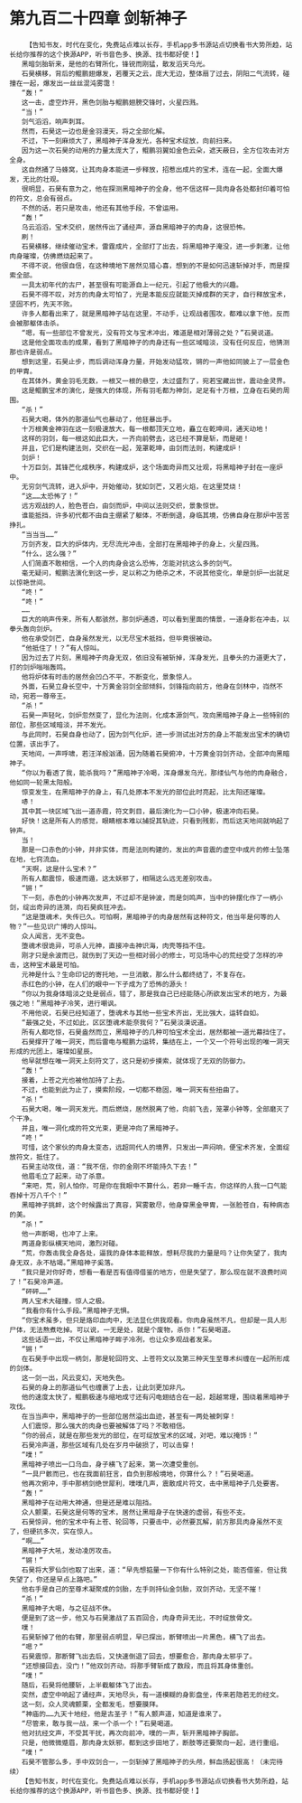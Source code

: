 # 第九百二十四章 剑斩神子
        【告知书友，时代在变化，免费站点难以长存，手机app多书源站点切换看书大势所趋，站长给你推荐的这个换源APP，听书音色多、换源、找书都好使！】
       黑暗剑胎斩来，是他的右臂所化，锋锐而刚猛，散发滔天乌光。
       石昊横移，背后的鲲鹏翅爆发，若覆天之云，庞大无边，整体扇了过去，阴阳二气流转，碰撞在一起，爆发出一丝丝混沌雾霭！
       “轰！”
       这一击，虚空炸开，黑色剑胎与鲲鹏翅膀交锋时，火星四溅。
       “当！”
       剑气滔滔，响声刺耳。
       然而，石昊这一边也是金羽漫天，将之全部化解。
       不过，下一刻麻烦大了，黑暗神子浑身发光，各种宝术绽放，向前扫来。
       因为这一次石昊的动用的力量太庞大了，鲲鹏羽翼如金色云朵，遮天蔽日，全方位攻击对方全身。
       这自然捅了马蜂窝，让其肉身本能进一步释放，招惹出成片的宝术，连在一起，全面大爆发，无比的壮观。
       很明显，石昊有意为之，他在探测黑暗神子的全身，他不信这样一具肉身各处都封印着可怕的符文，总会有弱点。
       不然的话，若只是攻击，他还有其他手段，不曾运用。
       “轰！”
       乌云滔滔，宝术交织，居然传出了诵经声，源自黑暗神子的肉身，这很恐怖。
       刷！
       石昊横移，继续催动宝术，雷霆成片，全部打了出去，将黑暗神子淹没，进一步刺激，让他肉身璀璨，仿佛燃烧起来了。
       不得不说，他很自信，在这种境地下居然见猎心喜，想到的不是如何迅速斩掉对手，而是探索全部。
       一具太初年代的古尸，甚至很有可能源自上一纪元，引起了他极大的兴趣。
       石昊不得不叹，对方的肉身太可怕了，光是本能反应就能灭掉成群的天才，自行释放宝术，坚固不朽，先天不败。
       许多人都看出来了，就是黑暗神子站在这里，不动手，让观战者围攻，都难以拿下他，反而会被那躯体击杀。
       “嗯，有一些部位不曾发光，没有符文与宝术冲出，难道是相对薄弱之处？”石昊说道。
       这是他全面攻击的成果，看到了黑暗神子的肉身还有一些区域暗淡，没有任何反应，他猜测那也许是弱点。
       想到这里，石昊止步，而后调动浑身力量，开始发动猛攻，锵的一声他如同披上了一层金色的甲胄。
       在其体外，黄金羽毛无数，一根又一根的悬空，太过盛烈了，宛若宝藏出世，震动金灵界。
       这是鲲鹏宝术的演化，是强大的体现，所有羽毛都为神剑，足足有十万根，立身在石昊的周围。
       “杀！”
       石昊大喝，体外的那道仙气也暴动了，他狂暴出手。
       十万根黄金神羽在这一刻极速放大，每一根都顶天立地，矗立在乾坤间，通天动地！
       这样的羽剑，每一根这如此巨大，一齐向前劈去，这已经不算是斩，而是砸！
       并且，它们是构建法则，交织在一起，笼罩乾坤，由剑而法则，构建成炉！
       剑炉！
       十万巨剑，其锋芒化成秩序，构建成炉，这个场面奇异而又壮观，将黑暗神子封在一座炉中。
       无穷剑气流转，进入炉中，开始催动，犹如剑芒，又若火焰，在这里焚烧！
       “这……太恐怖了！”
       远方观战的人，脸色苍白，由剑而炉，中间以法则交织，景象惊世。
       谁能抵挡，许多初代都不由自主绷紧了躯体，不断倒退，身临其境，仿佛自身在那炉中苦苦挣扎。
       “当当当……”
       万剑齐发，巨大的炉体内，无尽流光冲击，全部打在黑暗神子的身上，火星四溅。
       “什么，这么强？”
       人们简直不敢相信，一个人的肉身会这么恐怖，怎能对抗这么多的剑气。
       毫无疑问，鲲鹏法演化到这一步，足以称之为绝杀之术，不说其他变化，单是剑炉一出就足以惊艳世间。
       “咚！”
       “咚！”
       ……
       巨大的响声传来，所有人都骇然，那剑炉通透，可以看到里面的情景，一道身影在冲击，以拳头轰向剑炉。
       他在承受剑芒，自身虽然发光，以无尽宝术抵挡，但毕竟很被动。
       “他抵住了！？”有人惊叫。
       因为过去了片刻，黑暗神子肉身无双，依旧没有被斩掉，浑身发光，且拳头的力道更大了，打的剑炉嗡嗡轰鸣。
       他将炉体有时击的居然会凹凸不平，不断变化，景象惊人。
       外面，石昊立身长空中，十万黄金羽剑全部倾斜，剑锋指向前方，他身在剑林中，岿然不动，宛若一尊帝王。
       “杀！”
       石昊一声轻叱，剑炉忽然变了，显化为法则，化成本源剑气，攻向黑暗神子身上一些特别的部位，那些区域暗淡，并不发光。
       与此同时，石昊自身也动了，因为剑气化炉，进一步测试出对方的身上不能发出宝术的确切位置，该出手了。
       天地间，一声呼啸，若汪洋般汹涌，因为随着石昊俯冲，十万黄金羽剑齐动，全部冲向黑暗神子。
       “你以为看透了我，能杀我吗？”黑暗神子冷喝，浑身爆发乌光，那缕仙气与他的肉身融合，他如同一轮黑太阳般。
       惊变发生，在黑暗神子的身上，有几处原本不发光的部位此时亮起，比太阳还璀璨。
       哧！
       其中其一块区域飞出一道赤霞，符文刺目，最后演化为一口小钟，极速冲向石昊。
       好快！这是所有人的感觉，眼睛根本难以捕捉其轨迹，只看到残影，而后这天地间就响起了钟声。
       当！
       那是一口赤色的小钟，并非实体，而是法则构建的，发出的声音震的虚空中成片的修士坠落在地，七窍流血。
       “天啊，这是什么宝术？”
       所有人都震惊，极速而遁，这太妖邪了，相隔这么远无差别攻击。
       “锵！”
       下一刻，赤色的小钟再次发声，不过却不是钟波，而是剑鸣声，当中的钟摆化作了一柄小剑，绽出奇异的涟漪，向石昊疯狂冲去。
       “这是堕魂术，失传已久。可怕啊，黑暗神子的肉身居然有这种符文，他当年是何等的人物？”一些见识广博的人惊叫。
       众人闻言，无不变色。
       堕魂术很诡异，可杀人元神，直接冲击神识海，肉壳等挡不住。
       刚才只是余波而已，就伤到了天边一些相对弱小的修士，可见场中心的荒经受了怎样的冲击，这种宝术最是可怕。
       元神是什么？生命印记的寄托地，一旦消散，那么什么都终结了，不复存在。
       赤红色的小钟，在人们的眼中一下子成为了恐怖的源头！
       “你以为我身体暗淡之处是弱点，错了，那是我自己已经能随心所欲发出宝术的地方，为最强之地！”黑暗神子冷笑，进行嘲讽。
       不用他说，石昊已经知道了，堕魂术与其他一些宝术齐出，无比强大，运转自如。
       “最强之处，不过如此，区区堕魂术能奈我何？”石昊淡漠说道。
       所有人都吃惊，石昊盎然而立，黑暗神子的几种可怕宝术全出，居然都被一道光幕挡住了。
       石昊撑开了唯一洞天，而后雷电与鲲鹏力运转，集结在上，一个又一个符号出现的唯一洞天形成的光团上，璀璨如星辰。
       他早就想在唯一洞天上刻符文了，这只是初步摸索，就体现了无双的防御力。
       “轰！”
       接着，上苍之光也被他加持了上去。
       不过，也能到此为止了，摸索阶段，一切都不稳固，唯一洞天有些扭曲了。
       “杀！”
       石昊大喝，唯一洞天发光，而后燃烧，居然脱离了他，向前飞去，笼罩小钟等，全部磨灭了个干净。
       并且，唯一洞化成的符文光束，更是冲向了黑暗神子。
       “咚！”
       可惜，这个家伙的肉身太变态，远超同代人的境界，只发出一声闷响，便宝术齐发，全面绽放符文，抵住了。
       石昊主动攻伐，道：“我不信，你的金刚不坏能持久下去！”
       他眉毛立了起来，动了杀意。
       “来吧，荒，别人怕你，可是你在我眼中不算什么，若非一睡千古，你这样的人我一口气能吞掉十万八千个！”
       黑暗神子挑衅，这个时候露出了真容，冥雾散尽，他身穿黑金甲胄，一张脸苍白，有种病态的美。
       “杀！”
       他一声断喝，也冲了上来。
       两道身影纵横天地间，激烈对碰。
       “荒，你轰击我全身各处，逼我的身体本能释放，想耗尽我的力量是吗？让你失望了，我肉身无双，永不枯竭。”黑暗神子奚落。
       “我只是对你好奇，想看一看是否有值得借鉴的地方，但是失望了，那么现在就不浪费时间了！”石昊冷声道。
       “砰砰……”
       两人宝术大碰撞，惊人之极。
       “我看你有什么手段。”黑暗神子无惧。
       “你宝术虽多，但只是烙印血肉中，无法显化供我观看。你肉身虽然不凡，但却是一具人形尸体，无法熬煮吃掉。可以说，一无是处，就是个废物，杀你！”石昊喝道。
       这些话语一出，不仅让黑暗神子眸子冷冽，也让众多观战者发呆。
       “锵！”
       在石昊手中出现一柄剑，那是轮回符文、上苍符文以及第三种天生至尊术纠缠在一起所形成的剑体。
       这一剑一出，风云变幻，天地失色。
       石昊的身上的那道仙气也缠裹了上去，让此剑更加非凡。
       他的速度太快了，鲲鹏极速与缩地成寸还有闪电翅结合在一起，超越常理，围绕着黑暗神子攻伐。
       在当当声中，黑暗神子的一些部位居然溢出血迹，甚至有一两处被刺穿！
       人们震惊，那么强大的肉身也要被解体了吗？不敢相信。
       “你的弱点，就是在那些发光的部位，在可绽放宝术的区域，对吧，难以掩饰！”
       石昊冷声道，那些区域有几处在岁月中破损了，可以击穿！
       “噗！”
       黑暗神子喷出一口乌血，身子横飞了起来，第一次遭受重创。
       “一具尸骸而已，也在我面前狂言，自负到那般境地，你算什么？！”石昊喝道。
       他再次俯冲，手中那柄剑绝世犀利，噗噗几声，震散成片符文，击中黑暗神子几处要害。
       “轰！”
       黑暗神子在动用大神通，但是还是难以阻挡。
       众人颤栗，石昊这是何等的宝术，居然让黑暗身子在快速的虚弱，有些不支。
       石昊惊异，他的宝术中有上苍、轮回等，只要击中，必然要瓦解，前方那具肉身虽然不支了，但硬抗多次，实在惊人。
       “啊……”
       黑暗神子大吼，发动凌厉攻击。
       “锵！”
       石昊将大罗仙剑也取了出来，道：“早先想掂量一下你有什么特别之处，能否借鉴，但让我失望了，你还是早点上路吧。”
       他右手是自己的至尊术凝聚成的剑胎，左手则持仙金剑胎，双剑齐动，无坚不摧！
       “杀！”
       黑暗神子大喝，与之征战不休。
       便是到了这一步，他又与石昊激战了五百回合，肉身奇异无比，不时绽放骨文。
       噗！
       石昊斩掉了他的右臂，那里弱点明显，早已探出，断臂喷出一片黑色，横飞了出去。
       “嗯？”
       石昊震惊，那断臂飞出去后，又快速倒退了回去，想要愈合，那肉身太邪乎了。
       “还想接回去，没门！”他双剑齐动，将那手臂斩成了数段，而且将其身体重创。
       “噗！”
       随后，石昊将他腰斩，上半截躯体飞了出去。
       突然，虚空中响起了诵经声，天地尽头，有一道模糊的身影盘坐，传来若隐若无的经文。
       这一刻，众人灵魂颤栗，全都发毛，想要膜拜。
       “神庙的……九天十地经，他是古圣子！”有人颤声道，知道是谁来了。
       “尽管来，敢与我一战，来一个杀一个！”石昊喝道。
       他对抗经文声，不受其干扰，再次向前冲，噗的一声，斩开黑暗神子胸部。
       只是，他微微蹙眉，那肉身太妖邪，都到这步田地了，断肢等还要聚向一起，进行重组。
       “噗！”
       石昊不管那么多，手中双剑合一，一剑斩掉了黑暗神子的头颅，鲜血扬起很高！（未完待续）
       【告知书友，时代在变化，免费站点难以长存，手机app多书源站点切换看书大势所趋，站长给你推荐的这个换源APP，听书音色多、换源、找书都好使！】
